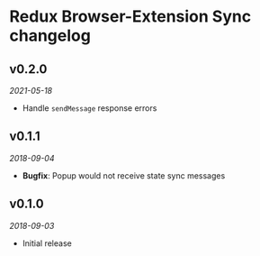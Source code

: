 # Redux Browser-Extension Sync changelog

## v0.2.0
_2021-05-18_

 * Handle `sendMessage` response errors

## v0.1.1
_2018-09-04_

 * **Bugfix**: Popup would not receive state sync messages

## v0.1.0
_2018-09-03_

 * Initial release
